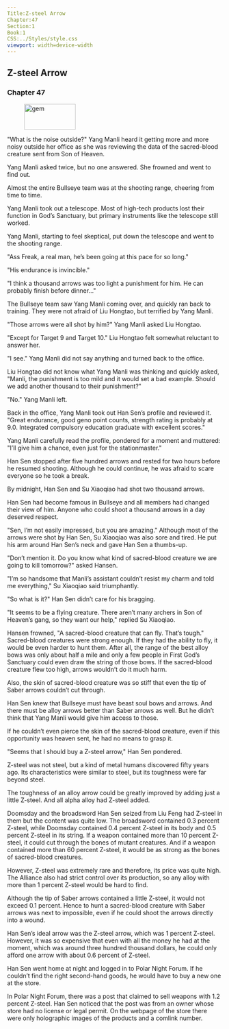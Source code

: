 ```yaml
---
Title:Z-steel Arrow 
Chapter:47 
Section:1 
Book:1 
CSS:../Styles/style.css 
viewport: width=device-width
---
```

  
## Z-steel Arrow
### Chapter 47
  
<figure>
	<img src="../Images/gem.gif" alt="gem" id="gem" width="120" height="60" />
</figure>
  

  
"What is the noise outside?" Yang Manli heard it getting more and more noisy outside her office as she was reviewing the data of the sacred-blood creature sent from Son of Heaven.

Yang Manli asked twice, but no one answered. She frowned and went to find out.

Almost the entire Bullseye team was at the shooting range, cheering from time to time.

Yang Manli took out a telescope. Most of high-tech products lost their function in God’s Sanctuary, but primary instruments like the telescope still worked.

Yang Manli, starting to feel skeptical, put down the telescope and went to the shooting range.

"Ass Freak, a real man, he’s been going at this pace for so long."

"His endurance is invincible."

"I think a thousand arrows was too light a punishment for him. He can probably finish before dinner..."

The Bullseye team saw Yang Manli coming over, and quickly ran back to training. They were not afraid of Liu Hongtao, but terrified by Yang Manli.

"Those arrows were all shot by him?" Yang Manli asked Liu Hongtao.

"Except for Target 9 and Target 10." Liu Hongtao felt somewhat reluctant to answer her.

"I see." Yang Manli did not say anything and turned back to the office.

Liu Hongtao did not know what Yang Manli was thinking and quickly asked, "Manli, the punishment is too mild and it would set a bad example. Should we add another thousand to their punishment?"

"No." Yang Manli left.

Back in the office, Yang Manli took out Han Sen’s profile and reviewed it. "Great endurance, good geno point counts, strength rating is probably at 9.0. Integrated compulsory education graduate with excellent scores."

Yang Manli carefully read the profile, pondered for a moment and muttered: "I’ll give him a chance, even just for the stationmaster."

Han Sen stopped after five hundred arrows and rested for two hours before he resumed shooting. Although he could continue, he was afraid to scare everyone so he took a break.

By midnight, Han Sen and Su Xiaoqiao had shot two thousand arrows.

Han Sen had become famous in Bullseye and all members had changed their view of him. Anyone who could shoot a thousand arrows in a day deserved respect.

"Sen, I’m not easily impressed, but you are amazing." Although most of the arrows were shot by Han Sen, Su Xiaoqiao was also sore and tired. He put his arm around Han Sen’s neck and gave Han Sen a thumbs-up.

"Don’t mention it. Do you know what kind of sacred-blood creature we are going to kill tomorrow?" asked Hansen.

"I’m so handsome that Manli’s assistant couldn’t resist my charm and told me everything," Su Xiaoqiao said triumphantly.

"So what is it?" Han Sen didn’t care for his bragging.

"It seems to be a flying creature. There aren’t many archers in Son of Heaven’s gang, so they want our help," replied Su Xiaoqiao.

Hansen frowned, "A sacred-blood creature that can fly. That’s tough." Sacred-blood creatures were strong enough. If they had the ability to fly, it would be even harder to hunt them. After all, the range of the best alloy bows was only about half a mile and only a few people in First God’s Sanctuary could even draw the string of those bows. If the sacred-blood creature flew too high, arrows wouldn’t do it much harm.

Also, the skin of sacred-blood creature was so stiff that even the tip of Saber arrows couldn’t cut through.

Han Sen knew that Bullseye must have beast soul bows and arrows. And there must be alloy arrows better than Saber arrows as well. But he didn’t think that Yang Manli would give him access to those.

If he couldn’t even pierce the skin of the sacred-blood creature, even if this opportunity was heaven sent, he had no means to grasp it.

"Seems that I should buy a Z-steel arrow," Han Sen pondered.

Z-steel was not steel, but a kind of metal humans discovered fifty years ago. Its characteristics were similar to steel, but its toughness were far beyond steel.

The toughness of an alloy arrow could be greatly improved by adding just a little Z-steel. And all alpha alloy had Z-steel added.

Doomsday and the broadsword Han Sen seized from Liu Feng had Z-steel in them but the content was quite low. The broadsword contained 0.3 percent Z-steel, while Doomsday contained 0.4 percent Z-steel in its body and 0.5 percent Z-steel in its string. If a weapon contained more than 10 percent Z-steel, it could cut through the bones of mutant creatures. And if a weapon contained more than 60 percent Z-steel, it would be as strong as the bones of sacred-blood creatures.

However, Z-steel was extremely rare and therefore, its price was quite high. The Alliance also had strict control over its production, so any alloy with more than 1 percent Z-steel would be hard to find.

Although the tip of Saber arrows contained a little Z-steel, it would not exceed 0.1 percent. Hence to hunt a sacred-blood creature with Saber arrows was next to impossible, even if he could shoot the arrows directly into a wound.

Han Sen’s ideal arrow was the Z-steel arrow, which was 1 percent Z-steel. However, it was so expensive that even with all the money he had at the moment, which was around three hundred thousand dollars, he could only afford one arrow with about 0.6 percent of Z-steel.

Han Sen went home at night and logged in to Polar Night Forum. If he couldn’t find the right second-hand goods, he would have to buy a new one at the store.

In Polar Night Forum, there was a post that claimed to sell weapons with 1.2 percent Z-steel. Han Sen noticed that the post was from an owner whose store had no license or legal permit. On the webpage of the store there were only holographic images of the products and a comlink number.